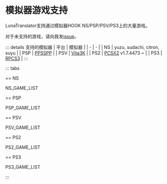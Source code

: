 # 模拟器游戏支持

LunaTranslator支持通过模拟器HOOK NS/PSP/PSV/PS3上的大量游戏。

对于未支持的游戏，请向我发[issue](https://lunatranslator.org/Resource/game_support)。

::: details 支持的模拟器
| 平台 | 模拟器 |
| - | - |
| NS | yuzu, sudachi, citron, suyu |
| PSP | [PPSSPP](https://github.com/hrydgard/ppsspp) |
| PSV | [Vita3K](https://github.com/Vita3K/Vita3K) |
| PS2 | [PCSX2](https://github.com/PCSX2/pcsx2) v1.7.4473 ~ |
| PS3 | [RPCS3](https://github.com/RPCS3/rpcs3) |
:::

::: tabs

== NS

NS_GAME_LIST

== PSP

PSP_GAME_LIST

== PSV

PSV_GAME_LIST

== PS2

PS2_GAME_LIST

== PS3

PS3_GAME_LIST

:::